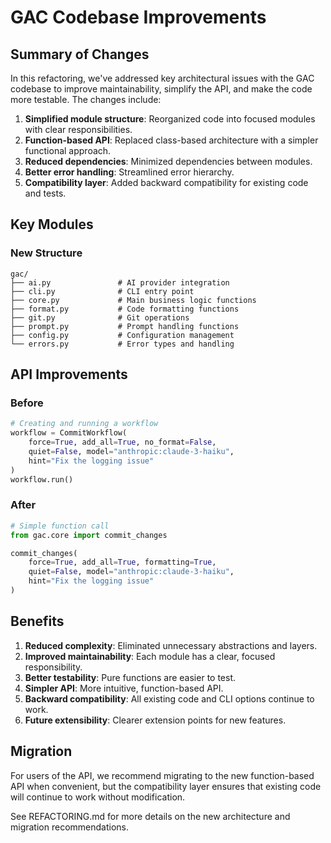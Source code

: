 # GAC Codebase Improvements

## Summary of Changes

In this refactoring, we've addressed key architectural issues with the GAC codebase to improve maintainability, simplify the API, and make the code more testable. The changes include:

1. **Simplified module structure**: Reorganized code into focused modules with clear responsibilities.
2. **Function-based API**: Replaced class-based architecture with a simpler functional approach.
3. **Reduced dependencies**: Minimized dependencies between modules.
4. **Better error handling**: Streamlined error hierarchy.
5. **Compatibility layer**: Added backward compatibility for existing code and tests.

## Key Modules

### New Structure

```text
gac/
├── ai.py               # AI provider integration
├── cli.py              # CLI entry point
├── core.py             # Main business logic functions
├── format.py           # Code formatting functions
├── git.py              # Git operations
├── prompt.py           # Prompt handling functions
├── config.py           # Configuration management
└── errors.py           # Error types and handling
```

## API Improvements

### Before

```python
# Creating and running a workflow
workflow = CommitWorkflow(
    force=True, add_all=True, no_format=False,
    quiet=False, model="anthropic:claude-3-haiku",
    hint="Fix the logging issue"
)
workflow.run()
```

### After

```python
# Simple function call
from gac.core import commit_changes

commit_changes(
    force=True, add_all=True, formatting=True,
    quiet=False, model="anthropic:claude-3-haiku",
    hint="Fix the logging issue"
)
```

## Benefits

1. **Reduced complexity**: Eliminated unnecessary abstractions and layers.
2. **Improved maintainability**: Each module has a clear, focused responsibility.
3. **Better testability**: Pure functions are easier to test.
4. **Simpler API**: More intuitive, function-based API.
5. **Backward compatibility**: All existing code and CLI options continue to work.
6. **Future extensibility**: Clearer extension points for new features.

## Migration

For users of the API, we recommend migrating to the new function-based API when convenient, but the compatibility layer ensures that existing code will continue to work without modification.

See REFACTORING.md for more details on the new architecture and migration recommendations.

